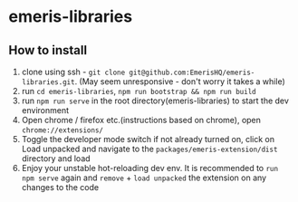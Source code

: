 # emeris-libraries

## How to install
1. clone using ssh - `git clone git@github.com:EmerisHQ/emeris-libraries.git`. (May seem unresponsive - don't worry it takes a while)
2. run `cd emeris-libraries`, `npm run bootstrap && npm run build`
3. run `npm run serve` in the root directory(emeris-libraries) to start the dev environment
4. Open chrome / firefox etc.(instructions based on chrome), open `chrome://extensions/`
5. Toggle the developer mode switch if not already turned on, click on Load unpacked and navigate to the `packages/emeris-extension/dist` directory and load
6. Enjoy your unstable hot-reloading dev env. It is recommended to `run npm serve` again and `remove` + `load unpacked` the extension on any changes to the code
